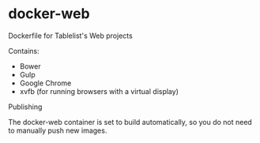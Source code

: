 # docker-web
Dockerfile for Tablelist's Web projects

Contains:

* Bower
* Gulp
* Google Chrome
* xvfb (for running browsers with a virtual display)

Publishing

The docker-web container is set to build automatically, so you do not need to manually push new images.
